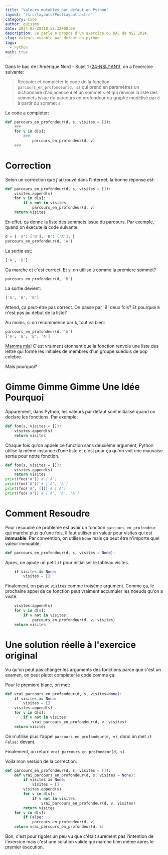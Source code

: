 ```yaml
---
title: "Valeurs mutables par défaut en Python"
layout: "/src/layouts/PostLayout.astro"
category: Code
author: guissmo
date: 2024-05-28T18:58:32+00:00
description: Je parle a propos d'un exercice du BAC de NSI 2024.
slug: valeurs-mutable-par-defaut-en-python
tags:
  - Python
math: true
---
```


Dans le bac de l'Amérique Nord - Sujet 1
([24-NSIJ1AN1](https://www.math93.com/images/pdf/annales_bac/Bac_NSI/bac_NSI_2024/24-NSIJ1AN1.pdf)), on a l'exercice suivante:

> Recopier et compléter le code de la fonction `parcours_en_profondeur(d, s)` qui prend en paramètres un dictionnaire d'adjacence `d` et un sommet `s` et qui renvoie la liste des sommets issue du parcours en profondeur du graphe modélisé par `d` à partir du sommet `s`.

Le code a compléter:

```python
def parcours_en_profondeur(d, s, visites = []):
    ###
    for v in d[s]:
        ###
            parcours_en_profondeur(d, v)
    ### 
```

# Correction

Selon un correction que j'ai trouvé dans l'Internet, la bonne réponse est:

```python
def parcours_en_profondeur(d, s, visites = []):
    visites.append(s)
    for v in d[s]:
        if v not in visites:
            parcours_en_profondeur(d, v)
    return visites
```

En effet, ça donne la liste des sommets issue du parcours. Par exemple, quand on éxecute la code suivante:

```python
d = { 'A': ['B'], 'B': ['A'], }
parcours_en_profondeur(d, 'A')
```

La sortie est:

```python
['A', 'B']
```

Ça marche et c'est correct. Et si on utilise `B` comme la premiere sommet?

```python
parcours_en_profondeur(d, 'B')
```

La sortie devient:

```python
['A', 'B', 'B']
```

Attend, ça peut-être pas correct. On passe par 'B' deux fois? Et pourquoi `B` n'est pas au debut de la liste?

Au moins, si on recommence par `A`, tout va bien:

```python
parcours_en_profondeur(d, 'A')
['A', 'B', 'B', 'A']
```

[Mamma mia](https://youtu.be/unfzfe8f9NI?t=49)! C'est vraiment etonnant que la fonction renvoie une liste des lettre qui forme les initiales de membres d'un groupe suédois de pop celebre.

Mais pourquoi?

# Gimme Gimme Gimme Une Idée Pourquoi

Apparement, dans Python, les valeurs par défaut sont initialisé quand on declare les fonctions. Par exemple:

```python
def foo(s, visites = []):
    visites.append(s)
    return visites
```

Chaque fois qu'on appele ce function sans deuxième argument, Python utilise la même instance d'une liste et c'est pour ça qu'on voit une mauvaise sortie pour notre fonction.

```python
def foo(s, visites = []):
    visites.append(s)
    return visites
print(foo('A')) # ['A']
print(foo('A')) # ['A', 'A']
print(foo('A', [])) # ['A']
print(foo('A')) # ['A', 'A', 'A']
```

# Comment Resoudre

Pour resoudre ce problème est avoir un fonction `parcours_en_profondeur` qui marche plus qu'une fois, il faut utiliser un valeur pour visites qui est **immuable**. Par convention, on utilise `None` mais ça peut être n'importe quel valeur immuable.

```python
def parcours_en_profondeur(d, s, visites = None):
```

Apres, on ajoute un petit `if` pour initialiser le tableau visites.

```python
    if visites is None:
        visites = []
```

Finalement, on passe `visites` comme troisème argument. Comme ça, le prochaine appel de ce fonction peut vraiment accumuler les noeuds qu'on a visité.

```python
    visites.append(s)
    for v in d[s]:
        if v not in visites:
            parcours_en_profondeur(d, v, visites)
    return visites
```

# Une solution réelle à l'exercice original

Vu qu'on peut pas changer les arguments des fonctions parce que c'est un examen, on peut plutot completer le code comme ça:

Pour le premiere blanc, on met:

```python
def vrai_parcours_en_profondeur(d, s, visites=None):
    if visites is None:
        visites = []
    visites.append(s)
    for v in d[s]:
        if v not in visites:
            vrai_parcours_en_profondeur(d, v, visites)
    return visites
```

On n'utilise plus l'appel `parcours_en_profondeur(d, v)`, donc on met `if False:` devant.

Finalement, on return `vrai_parcours_en_profondeur(d, s)`.

Voila mon version de la correction:

```python
def parcours_en_profondeur(d, s, visites = []):
    def vrai_parcours_en_profondeur(d, s, visites = None):
        if visites is None:
            visites = []
        visites.append(s)
        for v in d[s]:
            if v not in visites:
                vrai_parcours_en_profondeur(d, v, visites)
        return visites
    for v in d[s]:
        if False:
            parcours_en_profondeur(d, v)
    return vrai_parcours_en_profondeur(d, s)
```

Bon, c'est pour rigoler un peu vu que c'était surement pas l'intention de l'exercice mais c'est une solution valide qui marche bien même apres le premier éxecution.

